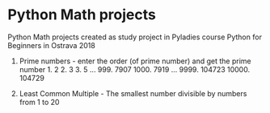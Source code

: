 # Python Math projects

Python Math projects created as study project in Pyladies course Python for Beginners in Ostrava 2018

1. Prime numbers - enter the order (of prime number) and get the prime number
          1.      2
          2.      3
          3.      5
         ...
        999.   7907
       1000.   7919
         ...
       9999. 104723
      10000. 104729
      
2. Least Common Multiple - The smallest number divisible by numbers from 1 to 20
